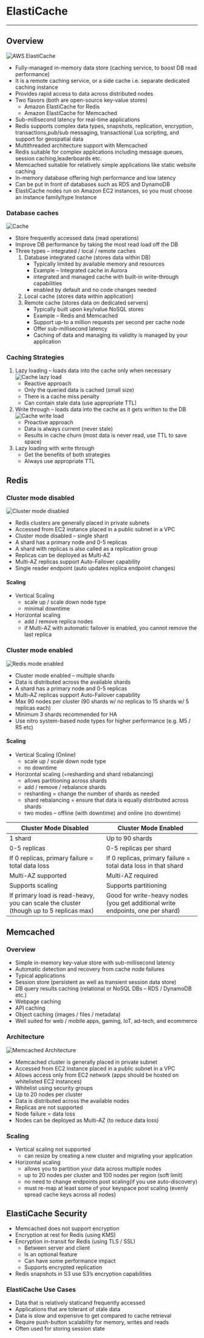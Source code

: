 # ElastiCache

---
## Overview
![AWS ElastiCache](../Image/ElastiCache.png)
* Fully-managed in-memory data store (caching service, to boost DB read performance)
* It is a remote caching service, or a side cache i.e. separate dedicated caching instance
* Provides rapid access to data across distributed nodes
* Two flavors (both are open-source key-value stores)
  * Amazon ElastiCache for Redis
  * Amazon ElastiCache for Memcached
* Sub-millisecond latency for real-time applications
* Redis supports complex data types, snapshots, replication, encryption, transactions,pub/sub messaging, transactional Lua scripting, and support for geospatial data
* Multithreaded architecture support with Memcached
* Redis suitable for complex applications including message queues, session caching,leaderboards etc.
* Memcached suitable for relatively simple applications like static website caching
* In-memory database offering high performance and low latency
* Can be put in front of databases such as RDS and DynamoDB
* ElastiCache nodes run on Amazon EC2 instances, so you must choose an instance family/type Instance
### Database caches
![Cache](../Image/Cache.png)
* Store frequently accessed data (read operations)
* Improve DB performance by taking the most read load off the DB
* Three types – integrated / local / remote caches
  1. Database integrated cache (stores data within DB)
     * Typically limited by available memory and resources
     * Example – Integrated cache in Aurora
     * integrated and managed cache with built-in write-through capabilities
     * enabled by default and no code changes needed
  2. Local cache (stores data within application)
  3. Remote cache (stores data on dedicated servers)
     * Typically built upon key/value NoSQL stores
     * Example – Redis and Memcached
     * Support up-to a million requests per second per cache node
     * Offer sub-millisecond latency
     * Caching of data and managing its validity is managed by your application
### Caching Strategies
1. Lazy loading – loads data into the cache only when necessary
![Cache lazy load](../Image/Cache_lazy_load.png)
   * Reactive approach
   * Only the queried data is cached (small size)
   * There is a cache miss penalty
   * Can contain stale data (use appropriate TTL)
2. Write through – loads data into the cache as it gets written to the DB
![Cache write load](../Image/Cache_write_load.png)
   * Proactive approach
   * Data is always current (never stale)
   * Results in cache churn (most data is never read, use TTL to save space)
3. Lazy loading with write through
   * Get the benefits of both strategies
   * Always use appropriate TTL

## Redis
### Cluster mode disabled
![Cluster mode disabled](../Image/Redis_mode_disabled.png)
* Redis clusters are generally placed in private subnets
* Accessed from EC2 instance placed in a public subnet in a VPC
* Cluster mode disabled – single shard
* A shard has a primary node and 0-5 replicas
* A shard with replicas is also called as a replication group
* Replicas can be deployed as Multi-AZ
* Multi-AZ replicas support Auto-Failover capability
* Single reader endpoint (auto updates replica endpoint changes)
#### Scaling
* Vertical Scaling
  * scale up / scale down node type
  * minimal downtime
* Horizontal scaling
  * add / remove replica nodes
  * if Multi-AZ with automatic failover is enabled, you cannot remove the last replica
### Cluster mode enabled
![Redis mode enabled](../Image/Redis_mode_enabled.png)
* Cluster mode enabled – multiple shards
* Data is distributed across the available shards
* A shard has a primary node and 0-5 replicas
* Multi-AZ replicas support Auto-Failover capability
* Max 90 nodes per cluster (90 shards w/ no replicas to 15 shards w/ 5 replicas each)
* Minimum 3 shards recommended for HA
* Use nitro system-based node types for higher performance (e.g. M5 / R5 etc)
#### Scaling
* Vertical Scaling (Online)
  * scale up / scale down node type
  * no downtime
* Horizontal scaling (=resharding and shard rebalancing)
  * allows partitioning across shards
  * add / remove / rebalance shards
  * resharding = change the number of shards as needed
  * shard rebalancing = ensure that data is equally distributed across shards
  * two modes – offline (with downtime) and online (no downtime)

| Cluster Mode Disabled                                                                  | Cluster Mode Enabled                                                           | 
|----------------------------------------------------------------------------------------|--------------------------------------------------------------------------------|
| 1 shard                                                                                | Up to 90 shards                                                                |
| 0-5 replicas                                                                           | 0-5 replicas per shard                                                         |
| If 0 replicas, primary failure = total data loss                                       | If 0 replicas, primary failure = total data loss in that shard                 |
| Multi-AZ supported                                                                     | Multi-AZ required                                                              |
| Supports scaling                                                                       | Supports partitioning                                                          |
| If primary load is read-heavy, you can scale the cluster (though up to 5 replicas max) | Good for write-heavy nodes (you get additional write endpoints, one per shard) |
## Memcached 
### Overview
* Simple in-memory key-value store with sub-millisecond latency
* Automatic detection and recovery from cache node failures
* Typical applications
* Session store (persistent as well as transient session data store)
* DB query results caching (relational or NoSQL DBs – RDS / DynamoDB etc.)
* Webpage caching
* API caching
* Object caching (images / files / metadata)
* Well suited for web / mobile apps, gaming, IoT, ad-tech, and ecommerce
### Architecture
![Memcached Architecture](../Image/Memcacged_architecture.png)
* Memcached cluster is generally placed in private subnet
* Accessed from EC2 instance placed in a public subnet in a VPC
* Allows access only from EC2 network (apps should be hosted on whitelisted EC2 instances)
* Whitelist using security groups
* Up to 20 nodes per cluster
* Data is distributed across the available nodes
* Replicas are not supported
* Node failure = data loss
* Nodes can be deployed as Multi-AZ (to reduce data loss)
### Scaling
* Vertical scaling not supported
  * can resize by creating a new cluster and migrating your application
* Horizontal scaling
  * allows you to partition your data across multiple nodes
  * up to 20 nodes per cluster and 100 nodes per region (soft limit)
  * no need to change endpoints post scaling(if you use auto-discovery)
  * must re-map at least some of your keyspace post scaling (evenly spread cache keys across all nodes)
## ElastiCache Security 
* Memcached does not support encryption
* Encryption at rest for Redis (using KMS)
* Encryption in-transit for Redis (using TLS / SSL)
  * Between server and client
  * Is an optional feature
  * Can have some performance impact
  * Supports encrypted replication
* Redis snapshots in S3 use S3’s encryption capabilities
### ElastiCache Use Cases
* Data that is relatively staticand frequently accessed
* Applications that are tolerant of stale data
* Data is slow and expensive to get compared to cache retrieval
* Require push-button scalability for memory, writes and reads
* Often used for storing session state